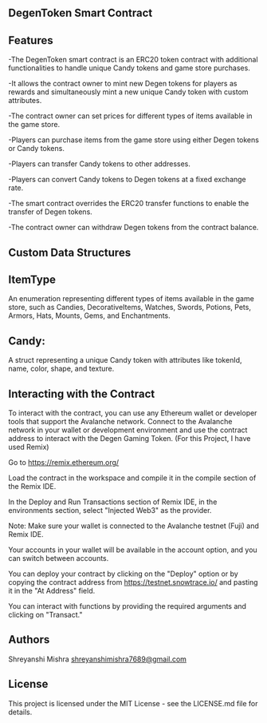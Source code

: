 ## DegenToken Smart Contract ##

## Features ##
-The DegenToken smart contract is an ERC20 token contract with additional functionalities to handle unique Candy tokens and game store purchases.

-It allows the contract owner to mint new Degen tokens for players as rewards and simultaneously mint a new unique Candy token with custom attributes.

-The contract owner can set prices for different types of items available in the game store.

-Players can purchase items from the game store using either Degen tokens or Candy tokens.

-Players can transfer Candy tokens to other addresses.

-Players can convert Candy tokens to Degen tokens at a fixed exchange rate.

-The smart contract overrides the ERC20 transfer functions to enable the transfer of Degen tokens.

-The contract owner can withdraw Degen tokens from the contract balance.

## Custom Data Structures ##
## ItemType ## 
An enumeration representing different types of items available in the game store, such as Candies, DecorativeItems, Watches, Swords, Potions, Pets, Armors, Hats, Mounts, Gems, and Enchantments.

## Candy: ##
A struct representing a unique Candy token with attributes like tokenId, name, color, shape, and texture.

## Interacting with the Contract ##
To interact with the contract, you can use any Ethereum wallet or developer tools that support the Avalanche network. Connect to the Avalanche network in your wallet or development environment and use the contract address to interact with the Degen Gaming Token. (For this Project, I have used Remix)

Go to https://remix.ethereum.org/

Load the contract in the workspace and compile it in the compile section of the Remix IDE.

In the Deploy and Run Transactions section of Remix IDE, in the environments section, select "Injected Web3" as the provider.

Note: Make sure your wallet is connected to the Avalanche testnet (Fuji) and Remix IDE.

Your accounts in your wallet will be available in the account option, and you can switch between accounts.

You can deploy your contract by clicking on the "Deploy" option or by copying the contract address from https://testnet.snowtrace.io/ and pasting it in the "At Address" field.

You can interact with functions by providing the required arguments and clicking on "Transact."

## Authors ##
Shreyanshi Mishra shreyanshimishra7689@gmail.com

## License ##
This project is licensed under the MIT License - see the LICENSE.md file for details.
